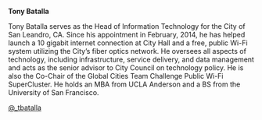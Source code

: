 **Tony Batalla**

Tony Batalla serves as the Head of Information Technology for the City of San Leandro, CA. Since his appointment in February, 2014, he has helped launch a 10 gigabit internet connection at City Hall and a free, public Wi-Fi system utilizing the City’s fiber optics network. He oversees all aspects of technology, including infrastructure, service delivery, and data management and acts as the senior advisor to City Council on technology policy. He is also the Co-Chair of the Global Cities Team Challenge Public Wi-Fi SuperCluster. He holds an MBA from UCLA Anderson and a BS from the University of San Francisco.

[@\_tbatalla](https://twitter.com/_tbatalla)

